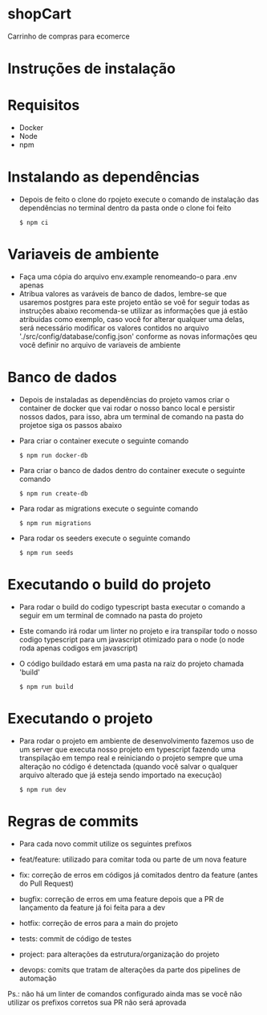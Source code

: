 # shopCart
Carrinho de compras para ecomerce


# Instruções de instalação

# Requisitos
- Docker
- Node
- npm

# Instalando as dependências
- Depois de feito o clone do rpojeto execute o comando de instalação das dependências no terminal dentro da pasta onde o clone foi feito

    ```$ npm ci```


# Variaveis de ambiente
- Faça uma cópia do arquivo env.example renomeando-o para .env apenas
- Atribua valores as varáveis de banco de dados, lembre-se que usaremos postgres para este projeto então se voê for seguir todas as instruções abaixo recomenda-se utilizar 
as informações que já estão atribuidas como exemplo, caso você for alterar qualquer uma delas, será necessário modificar os valores contidos no 
arquivo './src/config/database/config.json' conforme as novas informações qeu você definir no arquivo de variaveis de ambiente 

# Banco de dados
- Depois de instaladas as dependências do projeto vamos criar o container de docker que vai rodar o nosso banco local e persistir nossos dados, 
para isso, abra um terminal de comando na pasta do projetoe siga os passos abaixo

- Para criar o container execute o seguinte comando
 
    ```$ npm run docker-db```


- Para criar o banco de dados dentro do container execute o seguinte comando
 
    ```$ npm run create-db```


- Para rodar as migrations execute o seguinte comando
 
    ```$ npm run migrations```


- Para rodar os seeders execute o seguinte comando
 
    ```$ npm run seeds```


# Executando o build do projeto
- Para rodar o build do codigo typescript basta executar o comando a seguir em um terminal de comnado na pasta do projeto
- Este comando irá rodar um linter no projeto e ira transpilar todo o nosso codigo typescript para um javascript otimizado para o node (o node roda apenas codigos em javascript)
- O código buildado estará em uma pasta na raiz do projeto chamada 'build'


    ```$ npm run build```


# Executando o projeto
- Para rodar o projeto em ambiente de desenvolvimento fazemos uso de um server que executa nosso projeto em typescript fazendo uma transpilação em tempo real e reiniciando o 
projeto sempre que uma alteração no código é detenctada (quando você salvar o qualquer arquivo alterado que já esteja sendo importado na execução)

    ```$ npm run dev```



# Regras de commits
- Para cada novo commit utilize os seguintes prefixos

- feat/feature: utilizado para comitar toda ou parte de um nova feature
- fix: correção de erros em códigos já comitados dentro da feature (antes do Pull Request)
- bugfix: correção de erros em uma feature depois que a PR de lançamento da feature já foi feita para a dev
- hotfix: correção de erros para a main do projeto
- tests: commit de código de testes
- project: para alterações da estrutura/organização do projeto
- devops: comits que tratam de alterações da parte dos pipelines de automação

Ps.: não há um linter de comandos configurado ainda mas se você não utilizar os prefixos corretos sua PR não será aprovada